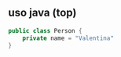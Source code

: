 ## uso java (top)

```java title "Person.java"
public class Person {
    private name = "Valentina" 
}
```


